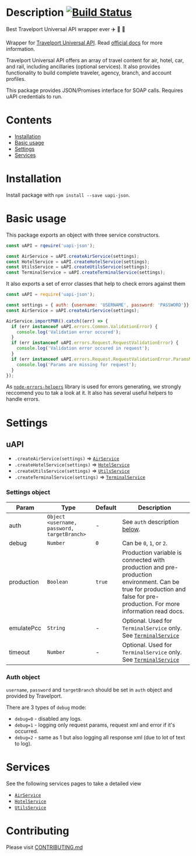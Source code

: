 # Description [![Build Status](https://travis-ci.org/Travelport-Ukraine/uapi-json.svg?branch=master)](https://travis-ci.org/Travelport-Ukraine/uapi-json)
Best Travelport Universal API wrapper ever :airplane: :mountain_railway: :hotel:

Wrapper for [Travelport Universal API](https://developer.travelport.com/app/developer-network/universal-api).
Read [official docs](https://support.travelport.com/webhelp/uapi/uAPI.htm) for more information.

Travelport Universal API offers an array of travel content for air, hotel, car, and rail, including ancillaries (optional services). It also provides functionality to build complete traveler, agency, branch, and account profiles.

This package provides JSON/Promises interface for SOAP calls. Requires uAPI credentials to run.

# Contents

* [Installation](#installation)
* [Basic usage](#usage)
* [Settings](#settings)
* [Services](#services)

# Installation
<a name="installation"></a>

Install package with `npm install --save uapi-json`.

# Basic usage
<a name="usage"></a>

This package exports an object with three service constructors.

```javascript
const uAPI = rqeuire('uapi-json');

const AirService = uAPI.createAirService(settings);
const HotelService = uAPI.createHotelService(settings);
const UtilsService = uAPI.createUtilsService(settings);
const TerminalService = uAPI.createTerminalService(settings);
```

It also exports a set of error classes that help to check errors against them

```javascript
const uAPI = require('uapi-json');

const settings = { auth: {username: 'USERNAME', password: 'PASSWORD'}};
const AirService = uAPI.createAirService(settings);

AirService.importPNR().catch((err) => {
  if (err instanceof uAPI.errors.Common.ValidationError) {
    console.log('Validation error occured');
  }
  if (err instanceof uAPI.errors.Request.RequestValidationError) {
    console.log('Validation error occured in request');
  }
  if (err instanceof uAPI.errors.Request.RequestValidationError.ParamsMissing) {
    console.log('Params are missing for request');
  }
});
```

As [`node-errors-helpers`](https://github.com/Travelport-Ukraine/errors-helpers) library
is used for errors generating, we strongly reccomend you to tak a look at it.
It also has several useful helpers to handle errors.

# Settings
<a name="settings"></a>

## uAPI
* `.createAirService(settings)` ⇒ [`AirService`](docs/Air.md)
* `.createHotelService(settings)`  ⇒ [`HotelService`](docs/Hotels.md)
* `.createUtilsService(settings)` ⇒ [`UtilsService`](docs/Utils.md)
* `.createTerminalService(settings)` ⇒ [`TerminalService`](docs/Terminal.md)

### Settings object

| Param | Type | Default | Description |
| --- | --- | --- | --- |
| auth | `Object <username, password, targetBranch>` | - | See `auth` description [below](#auth). |
| debug | `Number` | `0` | Can be `0`, `1`, or `2`. |
| production | `Boolean` | `true` | Production variable is connected with production and pre-production environment. Can be true for production and false for pre-production. For more information read docs. |
| emulatePcc | `String` | - | Optional. Used for `TerminalService` only. See [`TerminalService`](docs/Terminal.md) |
| timeout | `Number` | - | Optional. Used for `TerminalService` only. See [`TerminalService`](docs/Terminal.md) |

### Auth object
<a name="auth"></a>
`username`, `password` and `targetBranch` should be set in `auth` object and provided by Travelport.

There are 3 types of `debug` mode:

* `debug=0` - disabled any logs.
* `debug=1` - logging only request params, request xml and error if it's occurred.
* `debug=2` - same as 1 but also logging all response xml (due to lot of text to log).

# Services
<a name="services"></a>
See the following services pages to take a detailed view
* [`AirService`](docs/Air.md)
* [`HotelService`](docs/Hotels.md)
* [`UtilsService`](docs/Utils.md)



# Contributing
Please visit [CONTRIBUTING.md](/CONTRIBUTING.md)




